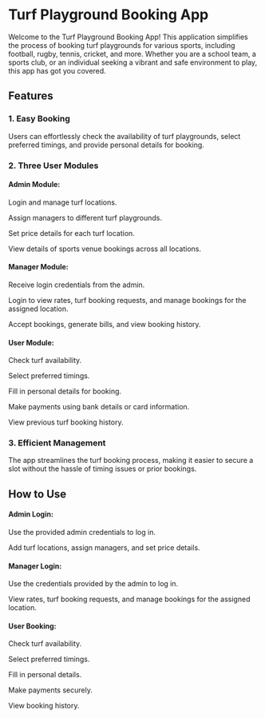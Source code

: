 # Turf Playground Booking App
Welcome to the Turf Playground Booking App! This application simplifies the process of booking turf playgrounds for various sports, including football, rugby, tennis, cricket, and more. Whether you are a school team, a sports club, or an individual seeking a vibrant and safe environment to play, this app has got you covered.

## Features
### 1. Easy Booking
Users can effortlessly check the availability of turf playgrounds, select preferred timings, and provide personal details for booking.

### 2. Three User Modules
#### Admin Module:
Login and manage turf locations.

Assign managers to different turf playgrounds.

Set price details for each turf location.

View details of sports venue bookings across all locations.

#### Manager Module:
Receive login credentials from the admin.

Login to view rates, turf booking requests, and manage bookings for the assigned location.

Accept bookings, generate bills, and view booking history.

#### User Module:
Check turf availability.

Select preferred timings.

Fill in personal details for booking.

Make payments using bank details or card information.

View previous turf booking history.

### 3. Efficient Management
The app streamlines the turf booking process, making it easier to secure a slot without the hassle of timing issues or prior bookings.

## How to Use
#### Admin Login:
Use the provided admin credentials to log in.

Add turf locations, assign managers, and set price details.

#### Manager Login:
Use the credentials provided by the admin to log in.

View rates, turf booking requests, and manage bookings for the assigned location.

#### User Booking:
Check turf availability.

Select preferred timings.

Fill in personal details.

Make payments securely.

View booking history.
